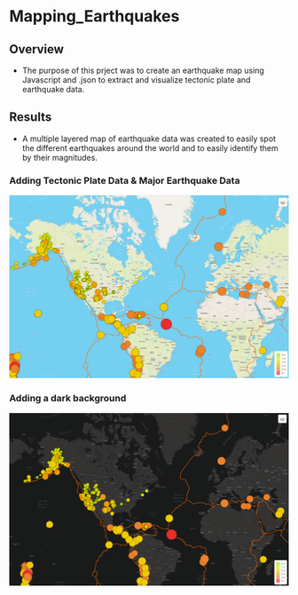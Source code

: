 # Mapping_Earthquakes
## Overview
* The purpose of this prject was to create an earthquake map using Javascript and .json to extract and visualize tectonic plate and earthquake data.

## Results

* A multiple layered map of earthquake data was created to easily spot the different earthquakes around the world and to easily identify them by their magnitudes.

### Adding Tectonic Plate Data & Major Earthquake Data

![goals](https://github.com/Leehudson514/Mapping_Earthquakes/blob/main/challenge1.png)

### Adding a dark background

![goals](https://github.com/Leehudson514/Mapping_Earthquakes/blob/main/challenge3.png)
